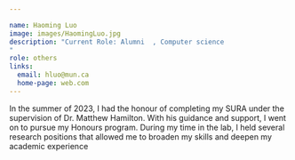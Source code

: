 ```yaml
---

name: Haoming Luo
image: images/HaomingLuo.jpg
description: "Current Role: Alumni  , Computer science 
"
role: others
links:
  email: hluo@mun.ca
  home-page: web.com
---
```


In the summer of 2023, I had the honour of completing my SURA under the supervision of Dr. Matthew Hamilton. With his guidance and support, I went on to pursue my Honours program. During my time in the lab, I held several research positions that allowed me to broaden my skills and deepen my academic experience